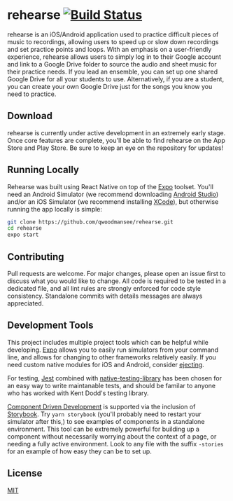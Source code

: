 # rehearse [![Build Status](https://travis-ci.org/qwoodmansee/rehearse.svg?branch=master)](https://travis-ci.org/qwoodmansee/rehearse)
rehearse is an iOS/Android application used to practice difficult pieces of music to recordings, allowing users to speed up or slow down recordings and set practice points and loops. With an emphasis on a user-friendly experience, rehearse allows users to simply log in to their Google account and link to a Google Drive folder to source the audio and sheet music for their practice needs. If you lead an ensemble, you can set up one shared Google Drive for all your students to use. Alternatively, if you are a student, you can create your own Google Drive just for the songs you know you need to practice.

## Download
rehearse is currently under active development in an extremely early stage. Once core features are complete, you'll be able to find rehearse on the App Store and Play Store. Be sure to keep an eye on the repository for updates!

## Running Locally
Rehearse was built using React Native on top of the [Expo](https://expo.io/learn) toolset. You'll need an Android Simulator (we recommend downloading [Android Studio](https://developer.android.com/studio)) and/or an iOS Simulator (we recommend installing [XCode](https://developer.apple.com/xcode/)), but otherwise running the app locally is simple:

```bash
git clone https://github.com/qwoodmansee/rehearse.git
cd rehearse
expo start
```

## Contributing
Pull requests are welcome. For major changes, please open an issue first to discuss what you would like to change. All code is required to be tested in a dedicated file, and all lint rules are strongly enforced for code style consistency. Standalone commits with details messages are always appreciated.

## Development Tools
This project includes multiple project tools which can be helpful while developing. [Expo](https://expo.io/learn) allows you to easily run simulators from your command line, and allows for changing to other frameworks relatively easily. If you need custom native modules for iOS and Android, consider [ejecting](https://docs.expo.io/versions/v33.0.0/expokit/eject/).

For testing, [Jest](https://jestjs.io/docs/en/getting-started) combined with [native-testing-library](https://www.native-testing-library.com/docs/example) has been chosen for an easy way to write maintanable tests, and should be familar to anyone who has worked with Kent Dodd's testing library.

[Component Driven Development](https://blog.hichroma.com/component-driven-development-ce1109d56c8e) is supported via the inclusion of [Storybook](https://storybook.js.org/docs/basics/introduction/). Try `yarn storybook` (you'll probably need to restart your simulator after this,) to see examples of components in a standalone environment. This tool can be extremely powerful for building up a component without necessarily worrying about the context of a page, or needing a fully active environment. Look to any file with the suffix `-stories` for an example of how easy they can be to set up.

## License
[MIT](https://choosealicense.com/licenses/mit/)
